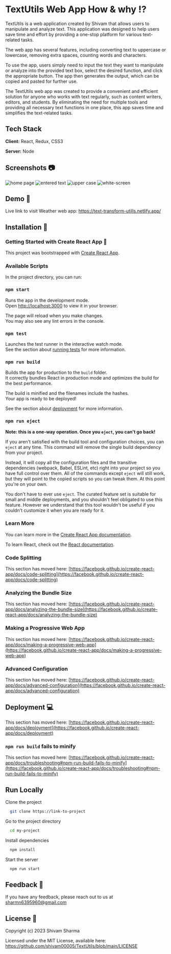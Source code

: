 
# TextUtils Web App How & why :interrobang:

TextUtils is a web application created by Shivam that allows users to manipulate and analyze text. This application was designed to help users save time and effort by providing a one-stop platform for various text-related tasks.

The web app has several features, including converting text to uppercase or lowercase, removing extra spaces, counting words and characters.

To use the app, users simply need to input the text they want to manipulate or analyze into the provided text box, select the desired function, and click the appropriate button. The app then generates the output, which can be copied and pasted for further use.

The TextUtils web app was created to provide a convenient and efficient solution for anyone who works with text regularly, such as content writers, editors, and students. By eliminating the need for multiple tools and providing all necessary text functions in one place, this app saves time and simplifies the text-related tasks.


## Tech Stack

**Client:** React, Redux, CSS3

**Server:** Node

## Screenshots :camera:

<img src="https://raw.githubusercontent.com/shivam00005/TextUtils/main/screenshot/home-page.png" alt="home page">
<img src="https://raw.githubusercontent.com/shivam00005/TextUtils/main/screenshot/entered-text.png" alt="entered text">
<img src="https://raw.githubusercontent.com/shivam00005/TextUtils/main/screenshot/upper-case.png" alt="upper case">
<img src="https://raw.githubusercontent.com/shivam00005/TextUtils/main/screenshot/white-screen.png" alt="white-screen">


## Demo :information_desk_person:	

Live link to visit Weather web app: https://text-transform-utills.netlify.app/

## Installation :hammer:

### Getting Started with Create React App :tada:	

This project was bootstrapped with [Create React App](https://github.com/facebook/create-react-app).

### Available Scripts

In the project directory, you can run:

### `npm start`

Runs the app in the development mode.\
Open [http://localhost:3000](http://localhost:3000) to view it in your browser.

The page will reload when you make changes.\
You may also see any lint errors in the console.

### `npm test`

Launches the test runner in the interactive watch mode.\
See the section about [running tests](https://facebook.github.io/create-react-app/docs/running-tests) for more information.

### `npm run build`

Builds the app for production to the `build` folder.\
It correctly bundles React in production mode and optimizes the build for the best performance.

The build is minified and the filenames include the hashes.\
Your app is ready to be deployed!

See the section about [deployment](https://facebook.github.io/create-react-app/docs/deployment) for more information.

### `npm run eject`

**Note: this is a one-way operation. Once you `eject`, you can't go back!**

If you aren't satisfied with the build tool and configuration choices, you can `eject` at any time. This command will remove the single build dependency from your project.

Instead, it will copy all the configuration files and the transitive dependencies (webpack, Babel, ESLint, etc) right into your project so you have full control over them. All of the commands except `eject` will still work, but they will point to the copied scripts so you can tweak them. At this point you're on your own.

You don't have to ever use `eject`. The curated feature set is suitable for small and middle deployments, and you shouldn't feel obligated to use this feature. However we understand that this tool wouldn't be useful if you couldn't customize it when you are ready for it.

### Learn More

You can learn more in the [Create React App documentation](https://facebook.github.io/create-react-app/docs/getting-started).

To learn React, check out the [React documentation](https://reactjs.org/).

### Code Splitting

This section has moved here: [https://facebook.github.io/create-react-app/docs/code-splitting](https://facebook.github.io/create-react-app/docs/code-splitting)

### Analyzing the Bundle Size

This section has moved here: [https://facebook.github.io/create-react-app/docs/analyzing-the-bundle-size](https://facebook.github.io/create-react-app/docs/analyzing-the-bundle-size)

### Making a Progressive Web App

This section has moved here: [https://facebook.github.io/create-react-app/docs/making-a-progressive-web-app](https://facebook.github.io/create-react-app/docs/making-a-progressive-web-app)

### Advanced Configuration

This section has moved here: [https://facebook.github.io/create-react-app/docs/advanced-configuration](https://facebook.github.io/create-react-app/docs/advanced-configuration)


## Deployment :computer:

This section has moved here: [https://facebook.github.io/create-react-app/docs/deployment](https://facebook.github.io/create-react-app/docs/deployment)

### `npm run build` fails to minify

This section has moved here: [https://facebook.github.io/create-react-app/docs/troubleshooting#npm-run-build-fails-to-minify](https://facebook.github.io/create-react-app/docs/troubleshooting#npm-run-build-fails-to-minify)


## Run Locally

Clone the project

```bash
  git clone https://link-to-project
```

Go to the project directory

```bash
  cd my-project
```

Install dependencies

```bash
  npm install
```

Start the server

```bash
  npm run start
```

## Feedback :email:

If you have any feedback, please reach out to us at sharmn6395960@gmail.com


## License :scroll:

Copyright (c) 2023 Shivam Sharma

Licensed under the MIT License, available here: https://github.com/shivam00005/TextUtils/blob/main/LICENSE
